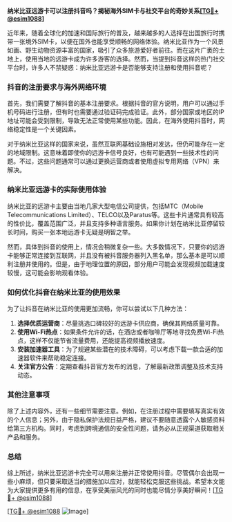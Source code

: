 **纳米比亚远游卡可以注册抖音吗？揭秘海外SIM卡与社交平台的奇妙关系[[TG💪+ @esim1088](https://t.me/s/esim1088)]**

近年来，随着全球化的加速和国际旅行的普及，越来越多的人选择在出国旅行时携带一张境外SIM卡，以便在国外也能享受顺畅的网络体验。纳米比亚作为一个风景如画、野生动物资源丰富的国家，吸引了众多旅游爱好者前往。而在这片广袤的土地上，使用当地的远游卡成为许多游客的选择。然而，当提到抖音这样的热门社交平台时，许多人不禁疑惑：纳米比亚远游卡是否能够支持注册和使用抖音呢？

### 抖音的注册要求与海外网络环境

首先，我们需要了解抖音的基本注册要求。根据抖音的官方说明，用户可以通过手机号码进行注册，但有时也需要通过验证码完成验证。此外，部分国家或地区的IP地址可能会受到限制，导致无法正常使用某些功能。因此，在海外使用抖音时，网络稳定性是一个关键因素。

对于纳米比亚这样的国家来说，虽然互联网基础设施相对发达，但仍可能存在一定的地域限制。这意味着即使你的远游卡信号良好，也有可能遇到一些技术性的问题。不过，这些问题通常可以通过更换运营商或者使用虚拟专用网络（VPN）来解决。

### 纳米比亚远游卡的实际使用体验

纳米比亚的远游卡主要由当地几家大型电信公司提供，包括MTC（Mobile Telecommunications Limited）、TELCO以及Paratus等。这些卡片通常具有较高的性价比，覆盖范围广泛，并且支持多种语言服务。如果你计划在纳米比亚停留较长时间，购买一张本地远游卡无疑是明智之举。

然而，具体到抖音的使用上，情况会稍微复杂一些。大多数情况下，只要你的远游卡能够正常连接到互联网，并且没有被抖音服务器列入黑名单，那么基本是可以顺利注册并使用的。但是，由于地理位置的原因，部分用户可能会发现视频加载速度较慢，这可能会影响观看体验。

### 如何优化抖音在纳米比亚的使用效果

为了让抖音在纳米比亚的使用更加流畅，你可以尝试以下几种方法：

1. **选择优质运营商**：尽量挑选口碑较好的远游卡供应商，确保其网络质量可靠。
2. **使用Wi-Fi热点**：如果条件允许的话，在酒店或者咖啡厅等地寻找免费Wi-Fi热点，这样不仅能节省流量费用，还能提高视频播放速度。
3. **安装加速器工具**：为了规避某些潜在的技术障碍，可以考虑下载一款合适的加速器软件来帮助稳定连接。
4. **关注官方公告**：定期查看抖音官方发布的消息，了解最新政策调整及技术支持动态。

### 其他注意事项

除了上述内容外，还有一些细节需要注意。例如，在注册过程中需要填写真实有效的个人信息；另外，由于隐私保护法规日益严格，建议不要随意透露个人敏感资料给第三方机构。同时，考虑到跨境通信的安全性问题，请务必从正规渠道获取相关产品和服务。

### 总结

综上所述，纳米比亚远游卡完全可以用来注册并正常使用抖音。尽管偶尔会出现一些小麻烦，但只要采取适当的措施加以应对，就能轻松克服这些挑战。希望本文能为大家提供更多有用的信息，在享受美丽风光的同时也能尽情分享美好瞬间！[[TG💪+ @esim1088](https://t.me/s/esim1088)]

[[TG💪+ @esim1088](https://t.me/s/esim1088) ![Image](https://i.postimg.cc/4NQfJmqS/Snipaste-2025-05-13-00-14-12.png)]